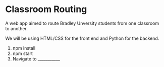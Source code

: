 # Classroom Routing
 A web app aimed to route Bradley Unversity students from one classroom to another. 

We will be using HTML/CSS for the front end and Python for the backend.

1. npm install
2. npm start
3. Navigate to ___________ 
